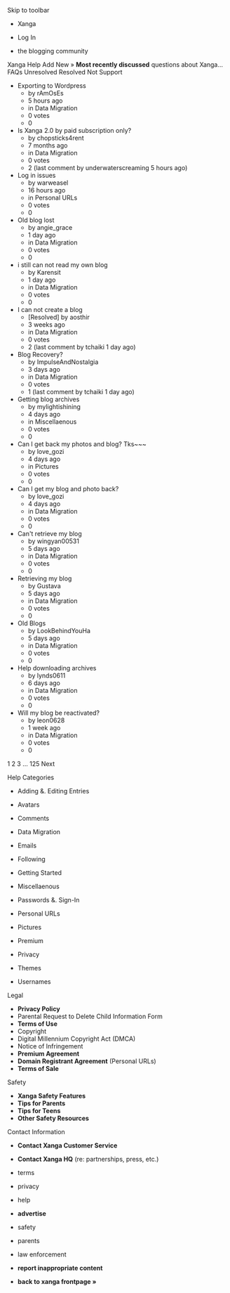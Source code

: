 Skip to toolbar

*   Xanga

*   Log In

*   the blogging community

Xanga Help Add New » **Most recently discussed** questions about Xanga… FAQs Unresolved Resolved Not Support

*   Exporting to Wordpress
    *   by rAmOsEs
    *   5 hours ago
    *   in Data Migration
    *   0 votes
    *   0
*   Is Xanga 2.0 by paid subscription only?
    *   by chopsticks4rent
    *   7 months ago
    *   in Data Migration
    *   0 votes
    *   2 (last comment by underwaterscreaming 5 hours ago)
*   Log in issues
    *   by warweasel
    *   16 hours ago
    *   in Personal URLs
    *   0 votes
    *   0
*   Old blog lost
    *   by angie\_grace
    *   1 day ago
    *   in Data Migration
    *   0 votes
    *   0
*   i still can not read my own blog
    *   by Karensit
    *   1 day ago
    *   in Data Migration
    *   0 votes
    *   0
*   I can not create a blog
    *   \[Resolved\] by aosthir
    *   3 weeks ago
    *   in Data Migration
    *   0 votes
    *   2 (last comment by tchaiki 1 day ago)
*   Blog Recovery?
    *   by ImpulseAndNostalgia
    *   3 days ago
    *   in Data Migration
    *   0 votes
    *   1 (last comment by tchaiki 1 day ago)
*   Getting blog archives
    *   by mylightishining
    *   4 days ago
    *   in Miscellaenous
    *   0 votes
    *   0
*   Can I get back my photos and blog? Tks~~~
    *   by love\_gozi
    *   4 days ago
    *   in Pictures
    *   0 votes
    *   0
*   Can I get my blog and photo back?
    *   by love\_gozi
    *   4 days ago
    *   in Data Migration
    *   0 votes
    *   0
*   Can't retrieve my blog
    *   by wingyan00531
    *   5 days ago
    *   in Data Migration
    *   0 votes
    *   0
*   Retrieving my blog
    *   by Gustava
    *   5 days ago
    *   in Data Migration
    *   0 votes
    *   0
*   Old Blogs
    *   by LookBehindYouHa
    *   5 days ago
    *   in Data Migration
    *   0 votes
    *   0
*   Help downloading archives
    *   by lynds0611
    *   6 days ago
    *   in Data Migration
    *   0 votes
    *   0
*   Will my blog be reactivated?
    *   by leon0628
    *   1 week ago
    *   in Data Migration
    *   0 votes
    *   0

1 2 3 ... 125 Next

Help Categories

*   Adding &. Editing Entries
*   Avatars
*   Comments
*   Data Migration
*   Emails
*   Following
*   Getting Started
*   Miscellaenous

*   Passwords &. Sign-In
*   Personal URLs
*   Pictures
*   Premium
*   Privacy
*   Themes
*   Usernames

Legal

*   **Privacy Policy**
*   Parental Request to Delete Child Information Form
*   **Terms of Use**
*   Copyright
*   Digital Millennium Copyright Act (DMCA)
*   Notice of Infringement
*   **Premium Agreement**
*   **Domain Registrant Agreement** (Personal URLs)
*   **Terms of Sale**

Safety

*   **Xanga Safety Features**
*   **Tips for Parents**
*   **Tips for Teens**
*   **Other Safety Resources**

Contact Information

*   **Contact Xanga Customer Service**
*   **Contact Xanga HQ** (re: partnerships, press, etc.)

*   terms
*   privacy
*   help
*   **advertise**

*   safety
*   parents
*   law enforcement
*   **report inappropriate content**

*   **back to xanga frontpage »**